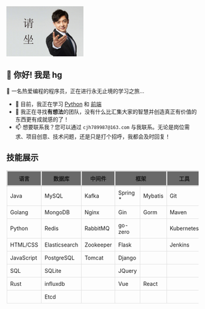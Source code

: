 <img src="./请坐.jpg" alt="请坐" style="width:40%;" />

## 🌟 你好! 我是 hg

👋 一名热爱编程的程序员，正在进行永无止境的学习之旅...

- 🌱 目前，我正在学习 [Python](https://github.com/hgfc6/study/blob/main/python/python.md)
  和 [前端](https://github.com/hgfc6/study/tree/main/front)
- 👯 我正在寻找**有想法**的团队，没有什么比汇集大家的智慧并创造真正有价值的东西更有成就感的了！
- 📫 想要联系我？您可以通过 `cjh789987@163.com` 与我联系。无论是岗位需求、项目创意、技术问题，还是只是打个招呼，我都会及时回复！

## 技能展示

<table style="width:100%; border-collapse: collapse; margin: 20px 0;">
    <tr style="background-color: dimgray; font-weight: bold;">
        <th style="border: 3px solid #ddd; padding: 8px; width: 10%">语言</th>
        <th style="border: 3px solid #ddd; padding: 8px; width: 10%">数据库</th>
        <th style="border: 3px solid #ddd; padding: 8px; width: 10%">中间件</th>
        <th style="border: 3px solid #ddd; padding: 8px; width: 20%" colspan="2">框架</th>
        <th style="border: 3px solid #ddd; padding: 8px; width: 10%">工具</th>
        <th style="border: 3px solid #ddd; padding: 8px; width: 10%">其他</th>
    </tr>
    <tr>
        <td style="border: 1px solid #ddd; padding: 8px;">Java</td>
        <td style="border: 1px solid #ddd; padding: 8px;">MySQL</td>
        <td style="border: 1px solid #ddd; padding: 8px;">Kafka</td>
        <td style="border: 1px solid #ddd; padding: 8px;">Spring *</td>
        <td style="border: 1px solid #ddd; padding: 8px;">Mybatis</td>
        <td style="border: 1px solid #ddd; padding: 8px;">Git</td>
        <td style="border: 1px solid #ddd; padding: 8px;">OAuth2</td>
    </tr>
    <tr>
        <td style="border: 1px solid #ddd; padding: 8px;">Golang</td>
        <td style="border: 1px solid #ddd; padding: 8px;">MongoDB</td>
        <td style="border: 1px solid #ddd; padding: 8px;">Nginx</td>
        <td style="border: 1px solid #ddd; padding: 8px;">Gin</td>
        <td style="border: 1px solid #ddd; padding: 8px;">Gorm</td>
        <td style="border: 1px solid #ddd; padding: 8px;">Maven</td>
        <td style="border: 1px solid #ddd; padding: 8px;">JWT</td>
    </tr>
    <tr>
        <td style="border: 1px solid #ddd; padding: 8px;">Python</td>
        <td style="border: 1px solid #ddd; padding: 8px;">Redis</td>
        <td style="border: 1px solid #ddd; padding: 8px;">RabbitMQ</td>
        <td style="border: 1px solid #ddd; padding: 8px;">go-zero</td>
        <td style="border: 1px solid #ddd; padding: 8px;"></td>
        <td style="border: 1px solid #ddd; padding: 8px;">Kubernetes</td>
        <td style="border: 1px solid #ddd; padding: 8px;"></td>
    </tr>
    <tr>
        <td style="border: 1px solid #ddd; padding: 8px;">HTML/CSS</td>
        <td style="border: 1px solid #ddd; padding: 8px;">Elasticsearch</td>
        <td style="border: 1px solid #ddd; padding: 8px;">Zookeeper</td>
        <td style="border: 1px solid #ddd; padding: 8px;">Flask</td>
        <td style="border: 1px solid #ddd; padding: 8px;"></td>
        <td style="border: 1px solid #ddd; padding: 8px;">Jenkins</td>
        <td style="border: 1px solid #ddd; padding: 8px;"></td>
    </tr>
    <tr>
        <td style="border: 1px solid #ddd; padding: 8px;">JavaScript</td>
        <td style="border: 1px solid #ddd; padding: 8px;">PostgreSQL</td>
        <td style="border: 1px solid #ddd; padding: 8px;">Tomcat</td>
        <td style="border: 1px solid #ddd; padding: 8px;">Django</td>
        <td style="border: 1px solid #ddd; padding: 8px;"></td>
        <td style="border: 1px solid #ddd; padding: 8px;"></td>
        <td style="border: 1px solid #ddd; padding: 8px;"></td>
    </tr>
    <tr>
        <td style="border: 1px solid #ddd; padding: 8px;">SQL</td>
        <td style="border: 1px solid #ddd; padding: 8px;">SQLite</td>
        <td style="border: 1px solid #ddd; padding: 8px;"></td>
        <td style="border: 1px solid #ddd; padding: 8px;">JQuery</td>
        <td style="border: 1px solid #ddd; padding: 8px;"></td>
        <td style="border: 1px solid #ddd; padding: 8px;"></td>
        <td style="border: 1px solid #ddd; padding: 8px;"></td>
    </tr>
    <tr>
        <td style="border: 1px solid #ddd; padding: 8px;">Rust</td>
        <td style="border: 1px solid #ddd; padding: 8px;">influxdb</td>
        <td style="border: 1px solid #ddd; padding: 8px;"></td>
        <td style="border: 1px solid #ddd; padding: 8px;">Vue</td>
        <td style="border: 1px solid #ddd; padding: 8px;">React</td>
        <td style="border: 1px solid #ddd; padding: 8px;"></td>
        <td style="border: 1px solid #ddd; padding: 8px;"></td>
    </tr>
    <tr>
        <td style="border: 1px solid #ddd; padding: 8px;"></td>
        <td style="border: 1px solid #ddd; padding: 8px;">Etcd</td>
        <td style="border: 1px solid #ddd; padding: 8px;"></td>
        <td style="border: 1px solid #ddd; padding: 8px;"></td>
        <td style="border: 1px solid #ddd; padding: 8px;"></td>
        <td style="border: 1px solid #ddd; padding: 8px;"></td>
        <td style="border: 1px solid #ddd; padding: 8px;"></td>
    </tr>
</table>


